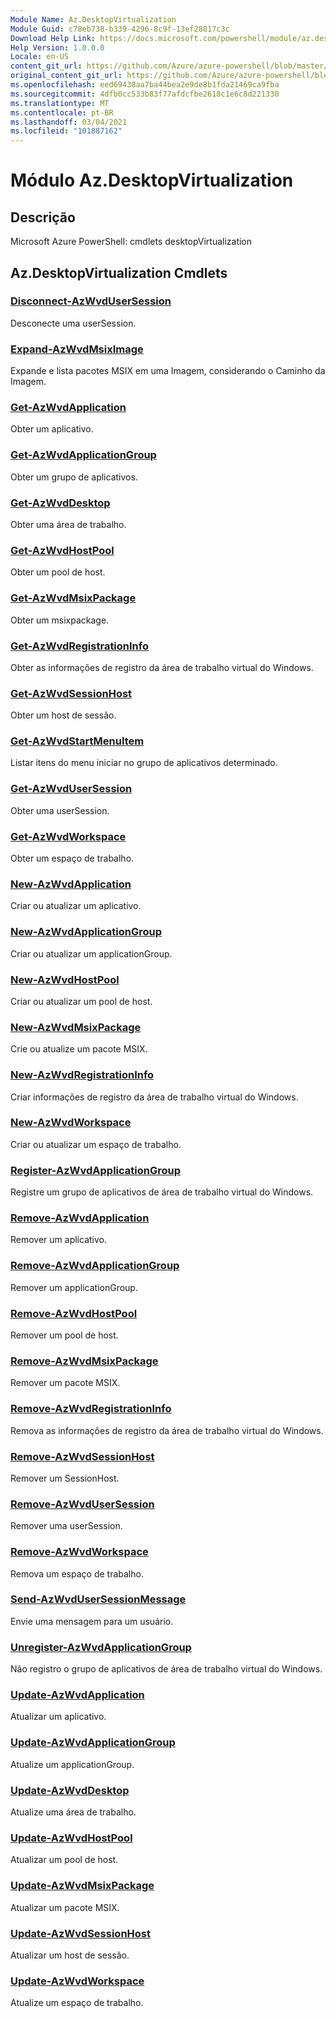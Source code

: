 ```yaml
---
Module Name: Az.DesktopVirtualization
Module Guid: c78eb738-b339-4296-8c9f-13ef28817c3c
Download Help Link: https://docs.microsoft.com/powershell/module/az.desktopvirtualization
Help Version: 1.0.0.0
Locale: en-US
content_git_url: https://github.com/Azure/azure-powershell/blob/master/src/DesktopVirtualization/help/Az.DesktopVirtualization.md
original_content_git_url: https://github.com/Azure/azure-powershell/blob/master/src/DesktopVirtualization/help/Az.DesktopVirtualization.md
ms.openlocfilehash: eed69438aa7ba44bea2e9de8b1fda21469ca9fba
ms.sourcegitcommit: 4dfb0cc533b83f77afdcfbe2618c1e6c8d221330
ms.translationtype: MT
ms.contentlocale: pt-BR
ms.lasthandoff: 03/04/2021
ms.locfileid: "101887162"
---
```

# Módulo Az.DesktopVirtualization
## Descrição
Microsoft Azure PowerShell: cmdlets desktopVirtualization

## Az.DesktopVirtualization Cmdlets
### [Disconnect-AzWvdUserSession](Disconnect-AzWvdUserSession.md)
Desconecte uma userSession.

### [Expand-AzWvdMsixImage](Expand-AzWvdMsixImage.md)
Expande e lista pacotes MSIX em uma Imagem, considerando o Caminho da Imagem.

### [Get-AzWvdApplication](Get-AzWvdApplication.md)
Obter um aplicativo.

### [Get-AzWvdApplicationGroup](Get-AzWvdApplicationGroup.md)
Obter um grupo de aplicativos.

### [Get-AzWvdDesktop](Get-AzWvdDesktop.md)
Obter uma área de trabalho.

### [Get-AzWvdHostPool](Get-AzWvdHostPool.md)
Obter um pool de host.

### [Get-AzWvdMsixPackage](Get-AzWvdMsixPackage.md)
Obter um msixpackage.

### [Get-AzWvdRegistrationInfo](Get-AzWvdRegistrationInfo.md)
Obter as informações de registro da área de trabalho virtual do Windows.

### [Get-AzWvdSessionHost](Get-AzWvdSessionHost.md)
Obter um host de sessão.

### [Get-AzWvdStartMenuItem](Get-AzWvdStartMenuItem.md)
Listar itens do menu iniciar no grupo de aplicativos determinado.

### [Get-AzWvdUserSession](Get-AzWvdUserSession.md)
Obter uma userSession.

### [Get-AzWvdWorkspace](Get-AzWvdWorkspace.md)
Obter um espaço de trabalho.

### [New-AzWvdApplication](New-AzWvdApplication.md)
Criar ou atualizar um aplicativo.

### [New-AzWvdApplicationGroup](New-AzWvdApplicationGroup.md)
Criar ou atualizar um applicationGroup.

### [New-AzWvdHostPool](New-AzWvdHostPool.md)
Criar ou atualizar um pool de host.

### [New-AzWvdMsixPackage](New-AzWvdMsixPackage.md)
Crie ou atualize um pacote MSIX.

### [New-AzWvdRegistrationInfo](New-AzWvdRegistrationInfo.md)
Criar informações de registro da área de trabalho virtual do Windows.

### [New-AzWvdWorkspace](New-AzWvdWorkspace.md)
Criar ou atualizar um espaço de trabalho.

### [Register-AzWvdApplicationGroup](Register-AzWvdApplicationGroup.md)
Registre um grupo de aplicativos de área de trabalho virtual do Windows.

### [Remove-AzWvdApplication](Remove-AzWvdApplication.md)
Remover um aplicativo.

### [Remove-AzWvdApplicationGroup](Remove-AzWvdApplicationGroup.md)
Remover um applicationGroup.

### [Remove-AzWvdHostPool](Remove-AzWvdHostPool.md)
Remover um pool de host.

### [Remove-AzWvdMsixPackage](Remove-AzWvdMsixPackage.md)
Remover um pacote MSIX.

### [Remove-AzWvdRegistrationInfo](Remove-AzWvdRegistrationInfo.md)
Remova as informações de registro da área de trabalho virtual do Windows.

### [Remove-AzWvdSessionHost](Remove-AzWvdSessionHost.md)
Remover um SessionHost.

### [Remove-AzWvdUserSession](Remove-AzWvdUserSession.md)
Remover uma userSession.

### [Remove-AzWvdWorkspace](Remove-AzWvdWorkspace.md)
Remova um espaço de trabalho.

### [Send-AzWvdUserSessionMessage](Send-AzWvdUserSessionMessage.md)
Envie uma mensagem para um usuário.

### [Unregister-AzWvdApplicationGroup](Unregister-AzWvdApplicationGroup.md)
Não registro o grupo de aplicativos de área de trabalho virtual do Windows.

### [Update-AzWvdApplication](Update-AzWvdApplication.md)
Atualizar um aplicativo.

### [Update-AzWvdApplicationGroup](Update-AzWvdApplicationGroup.md)
Atualize um applicationGroup.

### [Update-AzWvdDesktop](Update-AzWvdDesktop.md)
Atualize uma área de trabalho.

### [Update-AzWvdHostPool](Update-AzWvdHostPool.md)
Atualizar um pool de host.

### [Update-AzWvdMsixPackage](Update-AzWvdMsixPackage.md)
Atualizar um pacote MSIX.

### [Update-AzWvdSessionHost](Update-AzWvdSessionHost.md)
Atualizar um host de sessão.

### [Update-AzWvdWorkspace](Update-AzWvdWorkspace.md)
Atualize um espaço de trabalho.

